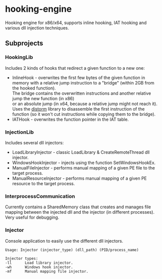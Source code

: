 # hooking-engine

Hooking engine for x86/x64, supports inline hooking, IAT hooking and various dll injection techniques.  
## Subprojects
### HookingLib  
Includes 2 kinds of hooks that redirect a given function to a new one:
- InlineHook - overwrites the first few bytes of the given function in memory with a relative jump instruction to a "bridge" (within 2GB from the hooked function).  
The bridge contains the overwritten instructions and another relative jump the new function (in x86)    
or an absolute jump (in x64, because a relative jump might not reach it).  
Uses the [distorm](https://github.com/gdabah/distorm) library to disassemble the first instruction of the function (so it won't cut instructions while copying them to the bridge).
- IATHook - overwrites the function pointer in the IAT table.

### InjectionLib
Includes several dll injectors:
- LoadLibraryInjector - classic LoadLibrary & CreateRemoteThread dll injector.
- WindowsHookInjector - injects using the function SetWindowsHookEx.
- ManualFileInjector - performs manual mapping of a given PE file to the target process.
- ManualResourceInjector - performs manual mapping of a given PE resource to the target process.

### InterprocessCommunication
Currently contains a SharedMemory class that creates and manages file mapping between the injected dll and the injector (in different processes).  
Very useful for debugging.

### Injector
Console application to easily use the different dll injectors.  
```
Usage: Injector (injector_type) (dll_path) (PID/process_name)

Injector types:
-ll      Load library injector.
-wh      Windows hook injector.
-mf      Manual mapping file injector.
```
